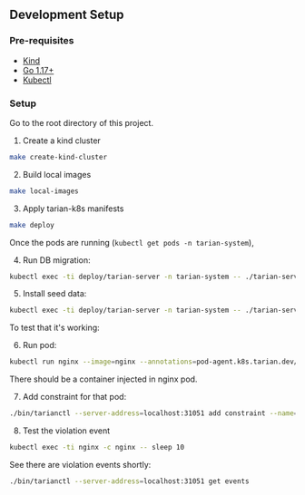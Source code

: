 ## Development Setup

### Pre-requisites

- [Kind](https://kind.sigs.k8s.io/)
- [Go 1.17+](https://golang.org/)
- [Kubectl](https://kubernetes.io/docs/tasks/tools/)

### Setup


Go to the root directory of this project.

1. Create a kind cluster

```bash
make create-kind-cluster
```

2. Build local images

```bash
make local-images
```

3. Apply tarian-k8s manifests

```bash
make deploy
```

Once the pods are running (`kubectl get pods -n tarian-system`),

4. Run DB migration:

```bash
kubectl exec -ti deploy/tarian-server -n tarian-system -- ./tarian-server db migrate
```

5. Install seed data:

```bash
kubectl exec -ti deploy/tarian-server -n tarian-system -- ./tarian-server dev seed-data
```

To test that it's working:

6. Run pod:

```bash
kubectl run nginx --image=nginx --annotations=pod-agent.k8s.tarian.dev/threat-scan=true
```

There should be a container injected in nginx pod.

7. Add constraint for that pod:

```bash
./bin/tarianctl --server-address=localhost:31051 add constraint --name=nginx --namespace default --match-labels run=nginx --allowed-processes=pause,tarian-pod-agent,nginx
```

8. Test the violation event

```bash
kubectl exec -ti nginx -c nginx -- sleep 10
```

See there are violation events shortly:

```bash
./bin/tarianctl --server-address=localhost:31051 get events
```

